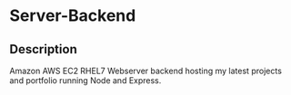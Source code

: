 # Server-Backend

## Description
Amazon AWS EC2 RHEL7 Webserver backend hosting my latest projects and portfolio running Node and Express.